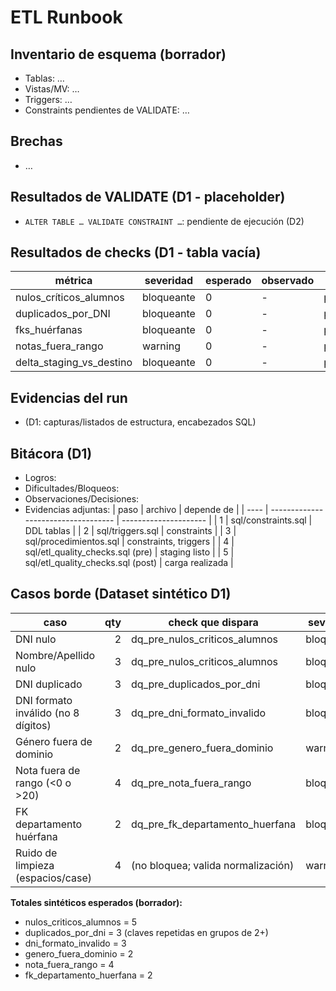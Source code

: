 # ETL Runbook

## Inventario de esquema (borrador)
- Tablas: …
- Vistas/MV: …
- Triggers: …
- Constraints pendientes de VALIDATE: …

## Brechas
- …

## Resultados de VALIDATE (D1 - placeholder)
- `ALTER TABLE … VALIDATE CONSTRAINT …`: pendiente de ejecución (D2)

## Resultados de checks (D1 - tabla vacía)
| métrica | severidad | esperado | observado | status |
|--------|-----------|----------|-----------|--------|
| nulos_críticos_alumnos | bloqueante | 0 | - | pendiente |
| duplicados_por_DNI | bloqueante | 0 | - | pendiente |
| fks_huérfanas | bloqueante | 0 | - | pendiente |
| notas_fuera_rango | warning | 0 | - | pendiente |
| delta_staging_vs_destino | bloqueante | 0 | - | pendiente |

## Evidencias del run
- (D1: capturas/listados de estructura, encabezados SQL)

## Bitácora (D1)
- Logros:
- Dificultades/Bloqueos:
- Observaciones/Decisiones:
- Evidencias adjuntas:
| paso | archivo                             | depende de            |
| ---- | ----------------------------------- | --------------------- |
| 1    | sql/constraints.sql                 | DDL tablas            |
| 2    | sql/triggers.sql                    | constraints           |
| 3    | sql/procedimientos.sql              | constraints, triggers |
| 4    | sql/etl\_quality\_checks.sql (pre)  | staging listo         |
| 5    | sql/etl\_quality\_checks.sql (post) | carga realizada       |

## Casos borde (Dataset sintético D1)
| caso                                  | qty | check que dispara                 | severidad     |
|---------------------------------------|----:|-----------------------------------|---------------|
| DNI nulo                              |  2 | dq_pre_nulos_criticos_alumnos     | bloqueante    |
| Nombre/Apellido nulo                  |  3 | dq_pre_nulos_criticos_alumnos     | bloqueante    |
| DNI duplicado                         |  3 | dq_pre_duplicados_por_dni         | bloqueante    |
| DNI formato inválido (no 8 dígitos)   |  3 | dq_pre_dni_formato_invalido       | bloqueante    |
| Género fuera de dominio               |  2 | dq_pre_genero_fuera_dominio       | warning       |
| Nota fuera de rango (<0 o >20)        |  4 | dq_pre_nota_fuera_rango           | bloqueante    |
| FK departamento huérfana              |  2 | dq_pre_fk_departamento_huerfana   | bloqueante    |
| Ruido de limpieza (espacios/case)     |  4 | (no bloquea; valida normalización)| warning       |

**Totales sintéticos esperados (borrador):**
- nulos_criticos_alumnos = 5
- duplicados_por_dni = 3 (claves repetidas en grupos de 2+)
- dni_formato_invalido = 3
- genero_fuera_dominio = 2
- nota_fuera_rango = 4
- fk_departamento_huerfana = 2

